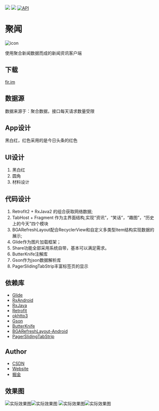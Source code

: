 ![](https://img.shields.io/badge/language-java-orange.svg) ![](https://img.shields.io/badge/%E7%89%88%E6%9C%AC-v1.1-yellow.svg) [![API](https://img.shields.io/badge/API-16%2B-brightgreen.svg?style=flat)](https://android-arsenal.com/api?level=16)
# 聚闻
![icon](/app/src/main/res/mipmap-xxhdpi/ic_launcher.png "")

使用聚合新闻数据而成的新闻资讯客户端

## 下载
[fir.im](https://fir.im/JuKan)

## 数据源
数据来源于：聚合数据，接口每天请求数量受限

## App设计
黑白红，红色采用的是今日头条的红色

## UI设计
1. 黑白红
2. 圆角
3. 材料设计

## 代码设计
1. Retrofit2 + RxJava2 的组合获取网络数据;
2. TabHost + Fragment 作为主界面结构,实现“资讯”，“笑话”，“趣图”，“历史上的今天”四个模块
3. BGARefreshLayout配合RecyclerView和自定义多类型Item结构实现数据的展示;
4. Glide作为图片加载框架；
5. Share功能全部采用系统自带，基本可以满足需求。
6. ButterKnife注解库
7. Gson作为json数据解析库
8. PagerSlidingTabStrip丰富标签页的显示


## 依赖库
* [Glide](https://github.com/bumptech/glide)
* [RxAndroid](https://github.com/ReactiveX/RxAndroid)
* [RxJava](https://github.com/ReactiveX/RxJava)
* [Retrofit](https://github.com/square/retrofit)
* [okhttp3](https://github.com/square/okhttp)
* [Gson](https://github.com/google/gson)
* [ButterKnife](https://github.com/JakeWharton/butterknife)
* [BGARefreshLayout-Android](https://github.com/bingoogolapple/BGARefreshLayout-Android)
* [PagerSlidingTabStrip](https://github.com/astuetz/PagerSlidingTabStrip)

## Author
* [CSDN](http://blog.csdn.net/poorkick)
* [Website](http://www.onlyloveyd.cn/)
* [掘金](https://juejin.im/user/583e860867f356006bbedb90)

## 效果图
![实际效果图](/screenshot/Screenshot_1495788428.png "")![实际效果图](/screenshot/Screenshot_1495788432.png "")
![实际效果图](/screenshot/Screenshot_1495788435.png "")![实际效果图](/screenshot/Screenshot_1495788438.png "")

